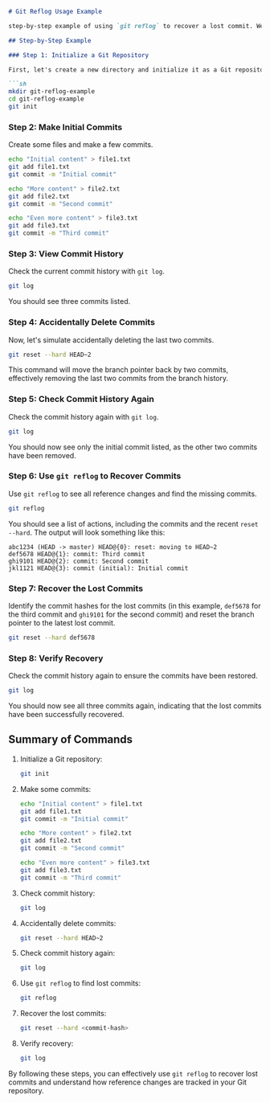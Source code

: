 

```markdown
# Git Reflog Usage Example

step-by-step example of using `git reflog` to recover a lost commit. We'll go through the process of making a few commits, accidentally deleting some of them with `git reset --hard`, and then recovering them using `git reflog`.

## Step-by-Step Example

### Step 1: Initialize a Git Repository

First, let's create a new directory and initialize it as a Git repository.

```sh
mkdir git-reflog-example
cd git-reflog-example
git init
```

### Step 2: Make Initial Commits

Create some files and make a few commits.

```sh
echo "Initial content" > file1.txt
git add file1.txt
git commit -m "Initial commit"

echo "More content" > file2.txt
git add file2.txt
git commit -m "Second commit"

echo "Even more content" > file3.txt
git add file3.txt
git commit -m "Third commit"
```

### Step 3: View Commit History

Check the current commit history with `git log`.

```sh
git log
```

You should see three commits listed.

### Step 4: Accidentally Delete Commits

Now, let's simulate accidentally deleting the last two commits.

```sh
git reset --hard HEAD~2
```

This command will move the branch pointer back by two commits, effectively removing the last two commits from the branch history.

### Step 5: Check Commit History Again

Check the commit history again with `git log`.

```sh
git log
```

You should now see only the initial commit listed, as the other two commits have been removed.

### Step 6: Use `git reflog` to Recover Commits

Use `git reflog` to see all reference changes and find the missing commits.

```sh
git reflog
```

You should see a list of actions, including the commits and the recent `reset --hard`. The output will look something like this:

```
abc1234 (HEAD -> master) HEAD@{0}: reset: moving to HEAD~2
def5678 HEAD@{1}: commit: Third commit
ghi9101 HEAD@{2}: commit: Second commit
jkl1121 HEAD@{3}: commit (initial): Initial commit
```

### Step 7: Recover the Lost Commits

Identify the commit hashes for the lost commits (in this example, `def5678` for the third commit and `ghi9101` for the second commit) and reset the branch pointer to the latest lost commit.

```sh
git reset --hard def5678
```

### Step 8: Verify Recovery

Check the commit history again to ensure the commits have been restored.

```sh
git log
```

You should now see all three commits again, indicating that the lost commits have been successfully recovered.

## Summary of Commands

1. Initialize a Git repository:
   ```sh
   git init
   ```

2. Make some commits:
   ```sh
   echo "Initial content" > file1.txt
   git add file1.txt
   git commit -m "Initial commit"

   echo "More content" > file2.txt
   git add file2.txt
   git commit -m "Second commit"

   echo "Even more content" > file3.txt
   git add file3.txt
   git commit -m "Third commit"
   ```

3. Check commit history:
   ```sh
   git log
   ```

4. Accidentally delete commits:
   ```sh
   git reset --hard HEAD~2
   ```

5. Check commit history again:
   ```sh
   git log
   ```

6. Use `git reflog` to find lost commits:
   ```sh
   git reflog
   ```

7. Recover the lost commits:
   ```sh
   git reset --hard <commit-hash>
   ```

8. Verify recovery:
   ```sh
   git log
   ```

By following these steps, you can effectively use `git reflog` to recover lost commits and understand how reference changes are tracked in your Git repository.
```
